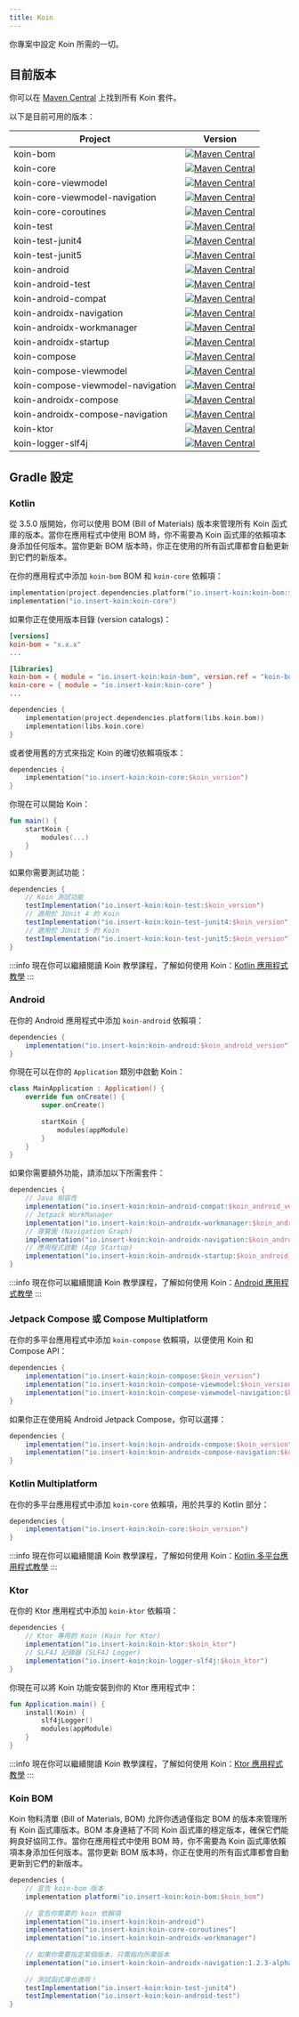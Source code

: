 ```yaml
---
title: Koin
---
```


你專案中設定 Koin 所需的一切。

## 目前版本

你可以在 [Maven Central](https://search.maven.org/search?q=io.insert-koin) 上找到所有 Koin 套件。

以下是目前可用的版本：

| Project                          |                                                                                                      Version                                                                                                       |
|----------------------------------|:------------------------------------------------------------------------------------------------------------------------------------------------------------------------------------------------------------------:|
| koin-bom                         |                                   [![Maven Central](https://img.shields.io/maven-central/v/io.insert-koin/koin-bom)](https://mvnrepository.com/artifact/io.insert-koin/koin-bom)                                   |
| koin-core                        |                                  [![Maven Central](https://img.shields.io/maven-central/v/io.insert-koin/koin-core)](https://mvnrepository.com/artifact/io.insert-koin/koin-core)                                  |
| koin-core-viewmodel              |                        [![Maven Central](https://img.shields.io/maven-central/v/io.insert-koin/koin-core-viewmodel)](https://mvnrepository.com/artifact/io.insert-koin/koin-core-viewmodel)                        |
| koin-core-viewmodel-navigation |             [![Maven Central](https://img.shields.io/maven-central/v/io.insert-koin/koin-core-viewmodel-navigation)](https://mvnrepository.com/artifact/io.insert-koin/koin-core-viewmodel-navigation)             |
| koin-core-coroutines             |                       [![Maven Central](https://img.shields.io/maven-central/v/io.insert-koin/koin-core-coroutines)](https://mvnrepository.com/artifact/io.insert-koin/koin-core-coroutines)                       |
| koin-test                        |                                  [![Maven Central](https://img.shields.io/maven-central/v/io.insert-koin/koin-test)](https://mvnrepository.com/artifact/io.insert-koin/koin-test)                                  |
| koin-test-junit4                 |                           [![Maven Central](https://img.shields.io/maven-central/v/io.insert-koin/koin-test-junit4)](https://mvnrepository.com/artifact/io.insert-koin/koin-test-junit4)                           |
| koin-test-junit5                  |                   [![Maven Central](https://img.shields.io/maven-central/v/io.insert-koin/koin-test-junit5)](https://mvnrepository.com/artifact/io.insert-koin/koin-test-junit5)                                   |
| koin-android                     |                               [![Maven Central](https://img.shields.io/maven-central/v/io.insert-koin/koin-android)](https://mvnrepository.com/artifact/io.insert-koin/koin-android)                               |
| koin-android-test                |                          [![Maven Central](https://img.shields.io/maven-central/v/io.insert-koin/koin-android-test)](https://mvnrepository.com/artifact/io.insert-koin/koin-android-test)                          |
| koin-android-compat              |                        [![Maven Central](https://img.shields.io/maven-central/v/io.insert-koin/koin-android-compat)](https://mvnrepository.com/artifact/io.insert-koin/koin-android-compat)                        |
| koin-androidx-navigation         |                   [![Maven Central](https://img.shields.io/maven-central/v/io.insert-koin/koin-androidx-navigation)](https://mvnrepository.com/artifact/io.insert-koin/koin-androidx-navigation)                   |
| koin-androidx-workmanager        |                  [![Maven Central](https://img.shields.io/maven-central/v/io.insert-koin/koin-androidx-workmanager)](https://mvnrepository.com/artifact/io.insert-koin/koin-androidx-workmanager)                  |
| koin-androidx-startup        |                      [![Maven Central](https://img.shields.io/maven-central/v/io.insert-koin/koin-androidx-startup)](https://mvnrepository.com/artifact/io.insert-koin/koin-androidx-startup)                      |
| koin-compose                     |                               [![Maven Central](https://img.shields.io/maven-central/v/io.insert-koin/koin-compose)](https://mvnrepository.com/artifact/io.insert-koin/koin-compose)                               |
| koin-compose-viewmodel           |                     [![Maven Central](https://img.shields.io/maven-central/v/io.insert-koin/koin-compose-viewmodel)](https://mvnrepository.com/artifact/io.insert-koin/koin-compose-viewmodel)                     |
| koin-compose-viewmodel-navigation|          [![Maven Central](https://img.shields.io/maven-central/v/io.insert-koin/koin-compose-viewmodel-navigation)](https://mvnrepository.com/artifact/io.insert-koin/koin-compose-viewmodel-navigation)          |
| koin-androidx-compose            |                      [![Maven Central](https://img.shields.io/maven-central/v/io.insert-koin/koin-androidx-compose)](https://mvnrepository.com/artifact/io.insert-koin/koin-androidx-compose)                      |
| koin-androidx-compose-navigation |           [![Maven Central](https://img.shields.io/maven-central/v/io.insert-koin/koin-androidx-compose-navigation)](https://mvnrepository.com/artifact/io.insert-koin/koin-androidx-compose-navigation)           |
| koin-ktor                        |                                  [![Maven Central](https://img.shields.io/maven-central/v/io.insert-koin/koin-ktor)](https://mvnrepository.com/artifact/io.insert-koin/koin-ktor)                                  |
| koin-logger-slf4j                |                          [![Maven Central](https://img.shields.io/maven-central/v/io.insert-koin/koin-logger-slf4j)](https://mvnrepository.com/artifact/io.insert-koin/koin-logger-slf4j)                          |

## Gradle 設定

### Kotlin

從 3.5.0 版開始，你可以使用 BOM (Bill of Materials) 版本來管理所有 Koin 函式庫的版本。當你在應用程式中使用 BOM 時，你不需要為 Koin 函式庫的依賴項本身添加任何版本。當你更新 BOM 版本時，你正在使用的所有函式庫都會自動更新到它們的新版本。

在你的應用程式中添加 `koin-bom` BOM 和 `koin-core` 依賴項：
```kotlin
implementation(project.dependencies.platform("io.insert-koin:koin-bom:$koin_version"))
implementation("io.insert-koin:koin-core")
```
如果你正在使用版本目錄 (version catalogs)：
```toml
[versions]
koin-bom = "x.x.x"
...

[libraries]
koin-bom = { module = "io.insert-koin:koin-bom", version.ref = "koin-bom" }
koin-core = { module = "io.insert-koin:koin-core" }
...
```
```kotlin
dependencies {
    implementation(project.dependencies.platform(libs.koin.bom))
    implementation(libs.koin.core)
}
```

或者使用舊的方式來指定 Koin 的確切依賴項版本：
```kotlin
dependencies {
    implementation("io.insert-koin:koin-core:$koin_version")
}
```

你現在可以開始 Koin：

```kotlin
fun main() {
    startKoin {
        modules(...)
    }
}
```

如果你需要測試功能：

```groovy
dependencies {
    // Koin 測試功能
    testImplementation("io.insert-koin:koin-test:$koin_version")
    // 適用於 JUnit 4 的 Koin
    testImplementation("io.insert-koin:koin-test-junit4:$koin_version")
    // 適用於 JUnit 5 的 Koin
    testImplementation("io.insert-koin:koin-test-junit5:$koin_version")
}
```

:::info
現在你可以繼續閱讀 Koin 教學課程，了解如何使用 Koin：[Kotlin 應用程式教學](/docs/quickstart/kotlin)
:::

### **Android**

在你的 Android 應用程式中添加 `koin-android` 依賴項：

```groovy
dependencies {
    implementation("io.insert-koin:koin-android:$koin_android_version")
}
```

你現在可以在你的 `Application` 類別中啟動 Koin：

```kotlin
class MainApplication : Application() {
    override fun onCreate() {
        super.onCreate()
        
        startKoin {
            modules(appModule)
        }
    }
}
```

如果你需要額外功能，請添加以下所需套件：

```groovy
dependencies {
    // Java 相容性
    implementation("io.insert-koin:koin-android-compat:$koin_android_version")
    // Jetpack WorkManager
    implementation("io.insert-koin:koin-androidx-workmanager:$koin_android_version")
    // 導覽圖 (Navigation Graph)
    implementation("io.insert-koin:koin-androidx-navigation:$koin_android_version")
    // 應用程式啟動 (App Startup)
    implementation("io.insert-koin:koin-androidx-startup:$koin_android_version")
}
```

:::info
現在你可以繼續閱讀 Koin 教學課程，了解如何使用 Koin：[Android 應用程式教學](/docs/quickstart/android-viewmodel)
:::

### **Jetpack Compose 或 Compose Multiplatform**

在你的多平台應用程式中添加 `koin-compose` 依賴項，以便使用 Koin 和 Compose API：

```groovy
dependencies {
    implementation("io.insert-koin:koin-compose:$koin_version")
    implementation("io.insert-koin:koin-compose-viewmodel:$koin_version")
    implementation("io.insert-koin:koin-compose-viewmodel-navigation:$koin_version")
}
```

如果你正在使用純 Android Jetpack Compose，你可以選擇：

```groovy
dependencies {
    implementation("io.insert-koin:koin-androidx-compose:$koin_version")
    implementation("io.insert-koin:koin-androidx-compose-navigation:$koin_version")
}
```

### **Kotlin Multiplatform**

在你的多平台應用程式中添加 `koin-core` 依賴項，用於共享的 Kotlin 部分：

```groovy
dependencies {
    implementation("io.insert-koin:koin-core:$koin_version")
}
```

:::info
現在你可以繼續閱讀 Koin 教學課程，了解如何使用 Koin：[Kotlin 多平台應用程式教學](/docs/quickstart/kmp)
:::

### **Ktor**

在你的 Ktor 應用程式中添加 `koin-ktor` 依賴項：

```groovy
dependencies {
    // Ktor 專用的 Koin (Koin for Ktor)
    implementation("io.insert-koin:koin-ktor:$koin_ktor")
    // SLF4J 記錄器 (SLF4J Logger)
    implementation("io.insert-koin:koin-logger-slf4j:$koin_ktor")
}
```

你現在可以將 Koin 功能安裝到你的 Ktor 應用程式中：

```kotlin
fun Application.main() {
    install(Koin) {
        slf4jLogger()
        modules(appModule)
    }
}
```

:::info
現在你可以繼續閱讀 Koin 教學課程，了解如何使用 Koin：[Ktor 應用程式教學](/docs/quickstart/ktor)
:::

### **Koin BOM**
Koin 物料清單 (Bill of Materials, BOM) 允許你透過僅指定 BOM 的版本來管理所有 Koin 函式庫版本。BOM 本身連結了不同 Koin 函式庫的穩定版本，確保它們能夠良好協同工作。當你在應用程式中使用 BOM 時，你不需要為 Koin 函式庫依賴項本身添加任何版本。當你更新 BOM 版本時，你正在使用的所有函式庫都會自動更新到它們的新版本。

```groovy
dependencies {
    // 宣告 koin-bom 版本
    implementation platform("io.insert-koin:koin-bom:$koin_bom")
    
    // 宣告你需要的 koin 依賴項
    implementation("io.insert-koin:koin-android")
    implementation("io.insert-koin:koin-core-coroutines")
    implementation("io.insert-koin:koin-androidx-workmanager")
    
    // 如果你需要指定某個版本，只需指向所需版本
    implementation("io.insert-koin:koin-androidx-navigation:1.2.3-alpha03")
    
    // 測試函式庫也適用！
    testImplementation("io.insert-koin:koin-test-junit4")
    testImplementation("io.insert-koin:koin-android-test")
}
```